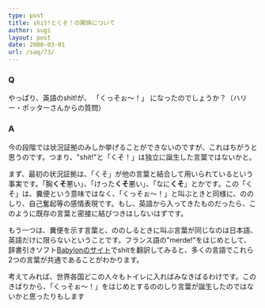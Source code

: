 ```yaml
---
type: post
title: shit!とくそ！の関係について
author: sugi
layout: post
date: 2000-03-01
url: /saq/73/
---
```

### Q 

やっぱり、英語のshit!が、 「くっそぉ～！」 になったのでしょうか？（ハリー・ポッターさんからの質問）

### A 

今の段階では状況証拠のみしか挙げることができないのですが、これはちがうと思うのです。つまり、"shit!"と「くそ！」は独立に誕生した言葉ではないかと。

まず、最初の状況証拠は、「くそ」が他の言葉と結合して用いられているという事実です。「胸**くそ**悪い」、「けった**くそ**悪い」、「なに**くそ**」とかです。この「くそ」は、糞便という意味ではなく、「くっそぉ～！」と叫ぶときと同様に、ののしり、自己奮起等の感情表現です。もし、英語から入ってきたものだったら、このように既存の言葉と密接に結びつきはしないはずです。

もう一つは、糞便を示す言葉と、ののしるときに叫ぶ言葉が同じなのは日本語、英語だけに限らないということです。フランス語の"merde!"をはじめとして、辞書引きソフト<a href="http://www.babylon.com/" onclick="_gaq.push(['_trackEvent', 'outbound-article', 'http://www.babylon.com/', 'Babylonのサイト']);" >Babylonのサイト</a>でshitを翻訳してみると、多くの言語でこれら2つの言葉が共通であることがわかります。

考えてみれば、世界各国どこの人々もトイレに入ればみなきばるわけです。このきばりから、「くっそぉ～！」をはじめとするののしり言葉が誕生したのではないかと思ったりもします
